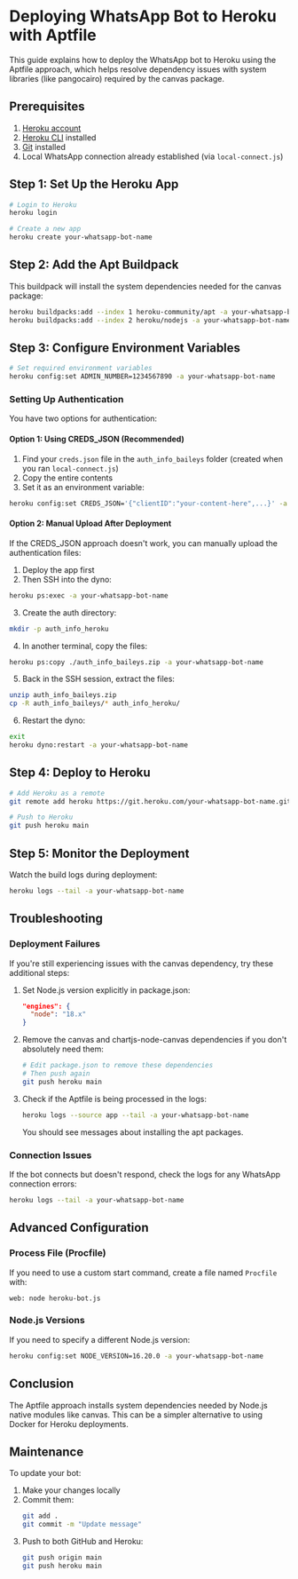 # Deploying WhatsApp Bot to Heroku with Aptfile

This guide explains how to deploy the WhatsApp bot to Heroku using the Aptfile approach, which helps resolve dependency issues with system libraries (like pangocairo) required by the canvas package.

## Prerequisites

1. [Heroku account](https://signup.heroku.com/)
2. [Heroku CLI](https://devcenter.heroku.com/articles/heroku-cli) installed
3. [Git](https://git-scm.com/) installed
4. Local WhatsApp connection already established (via `local-connect.js`)

## Step 1: Set Up the Heroku App

```bash
# Login to Heroku
heroku login

# Create a new app
heroku create your-whatsapp-bot-name
```

## Step 2: Add the Apt Buildpack

This buildpack will install the system dependencies needed for the canvas package:

```bash
heroku buildpacks:add --index 1 heroku-community/apt -a your-whatsapp-bot-name
heroku buildpacks:add --index 2 heroku/nodejs -a your-whatsapp-bot-name
```

## Step 3: Configure Environment Variables

```bash
# Set required environment variables
heroku config:set ADMIN_NUMBER=1234567890 -a your-whatsapp-bot-name
```

### Setting Up Authentication

You have two options for authentication:

#### Option 1: Using CREDS_JSON (Recommended)

1. Find your `creds.json` file in the `auth_info_baileys` folder (created when you ran `local-connect.js`)
2. Copy the entire contents
3. Set it as an environment variable:

```bash
heroku config:set CREDS_JSON='{"clientID":"your-content-here",...}' -a your-whatsapp-bot-name
```

#### Option 2: Manual Upload After Deployment

If the CREDS_JSON approach doesn't work, you can manually upload the authentication files:

1. Deploy the app first
2. Then SSH into the dyno:

```bash
heroku ps:exec -a your-whatsapp-bot-name
```

3. Create the auth directory:

```bash
mkdir -p auth_info_heroku
```

4. In another terminal, copy the files:

```bash
heroku ps:copy ./auth_info_baileys.zip -a your-whatsapp-bot-name
```

5. Back in the SSH session, extract the files:

```bash
unzip auth_info_baileys.zip
cp -R auth_info_baileys/* auth_info_heroku/
```

6. Restart the dyno:

```bash
exit
heroku dyno:restart -a your-whatsapp-bot-name
```

## Step 4: Deploy to Heroku

```bash
# Add Heroku as a remote
git remote add heroku https://git.heroku.com/your-whatsapp-bot-name.git

# Push to Heroku
git push heroku main
```

## Step 5: Monitor the Deployment

Watch the build logs during deployment:

```bash
heroku logs --tail -a your-whatsapp-bot-name
```

## Troubleshooting

### Deployment Failures

If you're still experiencing issues with the canvas dependency, try these additional steps:

1. Set Node.js version explicitly in package.json:
   ```json
   "engines": {
     "node": "18.x"
   }
   ```

2. Remove the canvas and chartjs-node-canvas dependencies if you don't absolutely need them:

   ```bash
   # Edit package.json to remove these dependencies
   # Then push again
   git push heroku main
   ```

3. Check if the Aptfile is being processed in the logs:

   ```bash
   heroku logs --source app --tail -a your-whatsapp-bot-name
   ```

   You should see messages about installing the apt packages.

### Connection Issues

If the bot connects but doesn't respond, check the logs for any WhatsApp connection errors:

```bash
heroku logs --tail -a your-whatsapp-bot-name
```

## Advanced Configuration

### Process File (Procfile)

If you need to use a custom start command, create a file named `Procfile` with:

```
web: node heroku-bot.js
```

### Node.js Versions

If you need to specify a different Node.js version:

```bash
heroku config:set NODE_VERSION=16.20.0 -a your-whatsapp-bot-name
```

## Conclusion

The Aptfile approach installs system dependencies needed by Node.js native modules like canvas. This can be a simpler alternative to using Docker for Heroku deployments.

## Maintenance

To update your bot:

1. Make your changes locally
2. Commit them:
   ```bash
   git add .
   git commit -m "Update message"
   ```
3. Push to both GitHub and Heroku:
   ```bash
   git push origin main
   git push heroku main
   ```